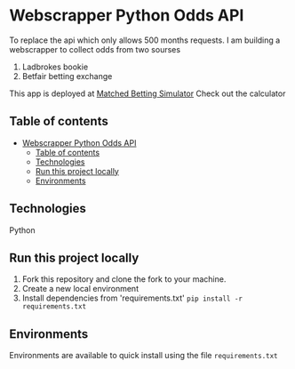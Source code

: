# Webscrapper Python Odds API

To replace the api which only allows 500 months requests.
I am building a webscrapper to collect odds from two sourses

1. Ladbrokes bookie
2. Betfair betting exchange

This app is deployed at [Matched Betting Simulator](https://clever-rolypoly-136b82.netlify.app/)
Check out the calculator

## Table of contents

- [Webscrapper Python Odds API](#webscrapper-python-odds-api)
  - [Table of contents](#table-of-contents)
  - [Technologies](#technologies)
  - [Run this project locally](#run-this-project-locally)
  - [Environments](#environments)

## Technologies

Python

## Run this project locally

1. Fork this repository and clone the fork to your machine.
2. Create a new local environment
3. Install dependencies from 'requirements.txt' `pip install -r requirements.txt`

## Environments

Environments are available to quick install using the file `requirements.txt`
